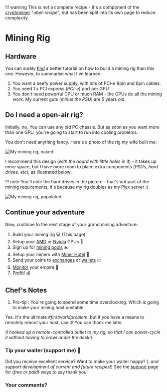 !!! warning
    This is not a complete recipe - it's a component of the [cryptominer](/recipes/cryptominer/) "_uber-recipe_", but has been split into its own page to reduce complexity.

# Mining Rig

## Hardware

You can surely [find](https://www.reddit.com/r/gpumining/) a better tutorial on how to build a mining rig than this one. However, to summarise what I've learned:

1. You want a beefy power supply, with lots of PCI-e 8pin and 6pin cables.
2. You need 1 x PCI express (_PCI-e_) port per GPU
3. You don't need powerful CPU or much RAM - the GPUs do all the mining work. My current guts (_minus the PSU_) are 5 years old.

## Do I need a open-air rig?

Initially, no. You can use any old PC chassis. But as soon as you want more than one GPU, you're going to start to run into cooling problems.

You don't need anything fancy. Here's a photo of the rig my wife built me:

![My mining rig, naked](../../images/mining_rig_naked.jpg)

I recommend this design (_with the board with little holes in it_) - it takes up more space, but I have more room to place extra components (_PSUs, hard drives, etc_), as illustrated below:

!!! note
    You'll note the hard drives in the picture - that's not part of the mining requirements, it's because my rig doubles as my [Plex](/recipes/plex/) server ;)

![My mining rig, populated](../../images/mining_rig_populated.jpg)

## Continue your adventure

Now, continue to the next stage of your grand mining adventure:

1. Build your mining rig 💻 (This page)
2. Setup your [AMD](/recipes/cryptominer/amd-gpu/) or [Nvidia](/recipes/cryptominer/nvidia-gpu/) GPUs 🎨
3. Sign up for [mining pools](/recipes/cryptominer/mining-pool/) :swimmer:
4. Setup your miners with [Miner Hotel](/recipes/cryptominer/minerhotel/) 🏨
5. Send your coins to [exchanges](/recipes/cryptominer/exchange/) or [wallets](/recipes/cryptominer/wallet/) 💹
6. [Monitor](/recipes/cryptominer/monitor/) your empire :heartbeat:
7. [Profit](/recipes/cryptominer/profit/)! 💰



## Chef's Notes

1. Pro-tip : You're going to spend some time overclocking. Which is going to make your mining host unstable.

Yes. It's the ultimate _#firstworldproblem_, but if you have a means to remotely reboot your host, use it! You can thank me later.

(_I hooked up a remote-controlled outlet to my rig, so that I can power-cycle it without having to crawl under the desk!_)

### Tip your waiter (support me) 👏

Did you receive excellent service? Want to make your waiter happy? (_..and support development of current and future recipes!_) See the [support](/support/) page for (_free or paid)_ ways to say thank you! 

### Your comments? 
